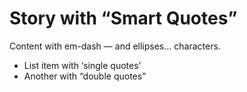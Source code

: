 # Story with “Smart Quotes”

Content with em-dash — and ellipses… characters.

- List item with ‘single quotes’
- Another with “double quotes”
